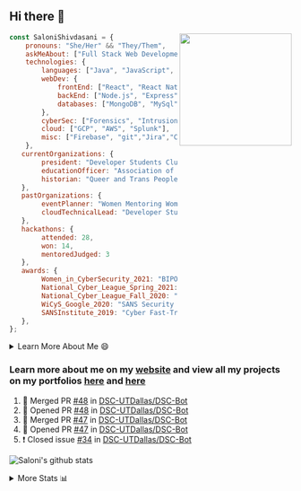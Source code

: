 ## Hi there 👋

<img align='right' src="https://storage.googleapis.com/saloni-shivdasani-resume/Saloni.png" width="200">

```javascript
const SaloniShivdasani = {
    pronouns: "She/Her" && "They/Them",
    askMeAbout: ["Full Stack Web Development", "Cloud Computing", "Cyber Security"],
    technologies: {
        languages: ["Java", "JavaScript", "SQL", "Python", "C++", "BASH", "R"],
        webDev: {
            frontEnd: ["React", "React Native", "Electron"],
            backEnd: ["Node.js", "Express", "Flask"],
            databases: ["MongoDB", "MySql"],
        },
        cyberSec: ["Forensics", "Intrusion Detection", "Security Operations", "Network and Application Penetration Testing"],
        cloud: ["GCP", "AWS", "Splunk"],
        misc: ["Firebase", "git","Jira","Confluence"]
    },
   currentOrganizations: {
        president: "Developer Students Club, UTD",
        educationOfficer: "Association of Computer Machinery, UTD",
        historian: "Queer and Trans People of Color, UTD",
   },
   pastOrganizations: {
        eventPlanner: "Women Mentoring Women in Engineering, UTD",
        cloudTechnicalLead: "Developer Students Club, UTD",
   },
   hackathons: {
        attended: 28,
        won: 14,
        mentoredJudged: 3
   },
   awards: {
        Women_in_CyberSecurity_2021: "BIPOC Fellowship Award",
        National_Cyber_League_Spring_2021: "Gold Bracket Competitor - Top 15% nationally",
        National_Cyber_League_Fall_2020: "Gold Bracket Competitor - Top 15% nationally",
        WiCyS_Google_2020: "SANS Security Training Scholarship",
        SANSInstitute_2019: "Cyber Fast-Track Game Quarter-Finalist",
   },
};
```

<!--START_SECTION:table-->
<details>

<summary>Learn More About Me 😄 </summary>

I am a senior at The University of Texas at Dallas, and I am currently majoring in Software Engineering with a concentration in Information Assurance. I am interested and have experience in full stack development, cloud computing, and cybersecurity. I hope to find opportunities where I can gain exposure to algorithm and project design. My ultimate aim is to develop futuristic products for users because I am inspired by the impact of computing on society.

I have experience in full stack web development through my participation and awards in hackathons where I have learnt and used React, Node.js, Express, MongoDB, Flask, NLTK, and React Native along with GIT, GCP, and Firebase. Last semester, I was also responsible for backend development for a project at a local NGO where I created a REST API using Node.js, Express, MongoDB and SQL and hosted it on servers using GCP. 

From my coursework and local competitions, I have skills in algorithms and data structures in Java, database management using SQL and machine learning using Python and R. I have also been a quarter-finalist in a national cybersecurity completion hosted by the SANS institute.

I am also actively involved in campus organization where I am the cloud technical lead for Developer Student Club, Mentor and Education Officer for Association of Computing Machinery, event planner for Women Mentoring Women in Engineering and IT Committee member for IEEE.

</details>

<!--END_SECTION:table-->

### Learn more about me on my [website](https://www.saloni-shivdasani.codes) and view all my projects on my portfolios [here](https://www.saloni-shivdasani.codes/projects) and  [here](http://devpost.com/SaloniS)

<!--START_SECTION:activity-->
1. 🎉 Merged PR [#48](https://github.com/DSC-UTDallas/DSC-Bot/pull/48) in [DSC-UTDallas/DSC-Bot](https://github.com/DSC-UTDallas/DSC-Bot)
2. 💪 Opened PR [#48](https://github.com/DSC-UTDallas/DSC-Bot/pull/48) in [DSC-UTDallas/DSC-Bot](https://github.com/DSC-UTDallas/DSC-Bot)
3. 🎉 Merged PR [#47](https://github.com/DSC-UTDallas/DSC-Bot/pull/47) in [DSC-UTDallas/DSC-Bot](https://github.com/DSC-UTDallas/DSC-Bot)
4. 💪 Opened PR [#47](https://github.com/DSC-UTDallas/DSC-Bot/pull/47) in [DSC-UTDallas/DSC-Bot](https://github.com/DSC-UTDallas/DSC-Bot)
5. ❗️ Closed issue [#34](https://github.com/DSC-UTDallas/DSC-Bot/issues/34) in [DSC-UTDallas/DSC-Bot](https://github.com/DSC-UTDallas/DSC-Bot)
<!--END_SECTION:activity-->

![Saloni's github stats](https://github-readme-stats.vercel.app/api?username=SaloniSS)

<!--START_SECTION:table-->
<details>

<summary>More Stats 📊 </summary>

<!--START_SECTION:waka-->
![Lines of code](https://img.shields.io/badge/From%20Hello%20World%20I%27ve%20Written-1.3%20million%20lines%20of%20code-blue)

**🐱 My Github Data** 

> 🏆 388 Contributions in the Year 2021
 > 
> 📦 588.1 kB Used in Github's Storage 
 > 
> 💼 Opted to Hire
 > 
> 📜 28 Public Repositories 
 > 
> 🔑 21 Private Repositories  
 > 
**I'm a Night 🦉** 

```text
🌞 Morning    107 commits    ███░░░░░░░░░░░░░░░░░░░░░░   13.99% 
🌆 Daytime    191 commits    ██████░░░░░░░░░░░░░░░░░░░   24.97% 
🌃 Evening    288 commits    █████████░░░░░░░░░░░░░░░░   37.65% 
🌙 Night      179 commits    █████░░░░░░░░░░░░░░░░░░░░   23.4%

```
📅 **I'm Most Productive on Saturday** 

```text
Monday       133 commits    ████░░░░░░░░░░░░░░░░░░░░░   17.39% 
Tuesday      108 commits    ███░░░░░░░░░░░░░░░░░░░░░░   14.12% 
Wednesday    75 commits     ██░░░░░░░░░░░░░░░░░░░░░░░   9.8% 
Thursday     57 commits     █░░░░░░░░░░░░░░░░░░░░░░░░   7.45% 
Friday       63 commits     ██░░░░░░░░░░░░░░░░░░░░░░░   8.24% 
Saturday     165 commits    █████░░░░░░░░░░░░░░░░░░░░   21.57% 
Sunday       164 commits    █████░░░░░░░░░░░░░░░░░░░░   21.44%

```


📊 **This Week I Spent My Time On** 

```text
⌚︎ Time Zone: America/Chicago

💬 Programming Languages: 
Other                    6 hrs 7 mins        █████████████░░░░░░░░░░░░   51.92% 
Dart                     3 hrs 55 mins       ████████░░░░░░░░░░░░░░░░░   33.28% 
JavaScript               1 hr 44 mins        ███░░░░░░░░░░░░░░░░░░░░░░   14.75% 
JSON                     0 secs              ░░░░░░░░░░░░░░░░░░░░░░░░░   0.03% 
YAML                     0 secs              ░░░░░░░░░░░░░░░░░░░░░░░░░   0.02%

```

**I Mostly Code in JavaScript** 

```text
JavaScript               24 repos            ███████████░░░░░░░░░░░░░░   43.64% 
Java                     7 repos             ███░░░░░░░░░░░░░░░░░░░░░░   12.73% 
Python                   7 repos             ███░░░░░░░░░░░░░░░░░░░░░░   12.73% 
TypeScript               5 repos             ██░░░░░░░░░░░░░░░░░░░░░░░   9.09% 
CSS                      3 repos             █░░░░░░░░░░░░░░░░░░░░░░░░   5.45%

```



 Last Updated on 15/08/2021
<!--END_SECTION:waka-->

<!--END_SECTION:table-->

<!--
**SaloniSS/SaloniSS** is a ✨ _special_ ✨ repository because its `README.md` (this file) appears on your GitHub profile.

Here are some ideas to get you started:

- 🔭 I’m currently working on ...
- 🌱 I’m currently learning ...
- 👯 I’m looking to collaborate on ...
- 🤔 I’m looking for help with ...
- 💬 Ask me about ...
- 📫 How to reach me: ...
- 😄 Pronouns: ...
- ⚡ Fun fact: ...
-->
